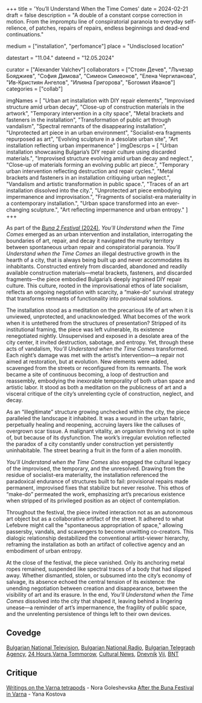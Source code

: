 +++
title = 'You’ll Understand When the Time Comes'
date = 2024-02-21
draft = false
description = "A double of a constant corpse correction in motion. From the impromptu line of conspiratorial paranoia to everyday self-relience, of patches, repairs of repairs, endless beginnings and dead-end continuations."

medium = ["installation", "perfomance"]
place = "Undisclosed location"

datestart = "11.04."
dateend = "12.05.2024"

curator = ["Alexander Valchev"]
collaborators = ["Стоян Дечев", "Лъчезар Бояджиев", "София Димова", "Симеон Симеонов", "Елена Чергиланова", "Ив-Кристиян Ангелов", "Илияна Григорова", "Богомил Иванов"]
categories = ["collab"]

imgNames = [
  "Urban art installation with DIY repair elements",
  "Improvised structure amid urban decay",
  "Close-up of construction materials in the artwork",
  "Temporary intervention in a city space",
  "Metal brackets and fasteners in the installation",
  "Transformation of public art through vandalism",
  "Spectral remnants of the disappearing installation",
  "Unprotected art piece in an urban environment",
  "Socialist-era fragments repurposed as art",
  "Evolving sculpture in a desolate urban site",
  "Art installation reflecting urban impermanence"
]
imgDescrps = [
  "Urban installation showcasing Bulgaria’s DIY repair culture using discarded materials.",
  "Improvised structure evolving amid urban decay and neglect.",
  "Close-up of materials forming an evolving public art piece.",
  "Temporary urban intervention reflecting destruction and repair cycles.",
  "Metal brackets and fasteners in an installation critiquing urban neglect.",
  "Vandalism and artistic transformation in public space.",
  "Traces of an art installation dissolved into the city.",
  "Unprotected art piece embodying impermanence and improvisation.",
  "Fragments of socialist-era materiality in a contemporary installation.",
  "Urban space transformed into an ever-changing sculpture.",
  "Art reflecting impermanence and urban entropy."
]
+++

As part of the [_Buna 2 Festival_ (2024)](https://bunavarna.com/en/programme/#urbaninterventions), _You’ll Understand when the Time Comes_ emerged as an urban intervention and installation, interrogating the boundaries of art, repair, and decay it navigated the murky territory between spontaneous urban repair and conspiratorial paranoia. _You’ll Understand when the Time Comes_ an illegal destructive growth in the hearth of a city, that is always being built up and never accommodates its inhabitants. Constructed entirely from discarded, abandoned and readily available construction materials—metal brackets, fasteners, and discarded fragments—the piece embodied Bulgaria’s deeply ingrained DIY repair culture. This culture, rooted in the improvisational ethos of late socialism, reflects an ongoing negotiation with scarcity, a “make-do” survival strategy that transforms remnants of functionality into provisional solutions.

The installation stood as a meditation on the precarious life of art when it is unviewed, unprotected, and unacknowledged. What becomes of the work when it is untethered from the structures of presentation? Stripped of its institutional framing, the piece was left vulnerable, its existence renegotiated nightly. Unsupervised and exposed in a desolate area of the city center, it invited destruction, sabotage, and entropy. Yet, through these acts of vandalism, _You’ll Understand when the Time Comes_ transformed. Each night’s damage was met with the artist’s intervention—a repair not aimed at restoration, but at evolution. New elements were added, scavenged from the streets or reconfigured from its remnants. The work became a site of continuous becoming, a loop of destruction and reassembly, embodying the inexorable temporality of both urban space and artistic labor. It stood as both a meditation on the publicness of art and a visceral critique of the city’s unrelenting cycle of construction, neglect, and decay.

As an “illegitimate” structure growing unchecked within the city, the piece paralleled the landscape it inhabited. It was a wound in the urban fabric, perpetually healing and reopening, accruing layers like the calluses of overgrown scar tissue. A malignant vitality, an organism thriving not in spite of, but because of its dysfunction. The work’s irregular evolution reflected the paradox of a city constantly under construction yet persistently uninhabitable. The street bearing a fruit in the form of a alien monolith.

_You’ll Understand when the Time Comes_ also engaged the cultural legacy of the improvised, the temporary, and the unresolved. Drawing from the residue of socialist-era materiality, the installation referenced the paradoxical endurance of structures built to fail: provisional repairs made permanent, improvised fixes that stabilize but never resolve. This ethos of “make-do” permeated the work, emphasizing art’s precarious existence when stripped of its privileged position as an object of contemplation.

Throughout the festival, the piece invited interaction not as an autonomous art object but as a collaborative artifact of the street. It adhered to what Lefebvre might call the "spontaneous appropriation of space," allowing passersby, vandals, and scavengers to become unwitting co-creators. This dialogic relationship destabilized the conventional artist-viewer hierarchy, reframing the installation as both an artifact of collective agency and an embodiment of urban entropy.

At the close of the festival, the piece vanished. Only its anchoring metal ropes remained, suspended like spectral traces of a body that had slipped away. Whether dismantled, stolen, or subsumed into the city’s economy of salvage, its absence echoed the central tension of its existence: the unending negotiation between creation and disappearance, between the visibility of art and its erasure. In the end, _You’ll Understand when the Time Comes_ dissolved into the city that shaped it, leaving behind a lingering unease—a reminder of art’s impermanence, the fragility of public space, and the unrelenting persistence of things left to their own devices.

## Covedge
[Bulgarian National Television](https://bnt.bg/news/vtoro-izdanie-na-festivala-za-savremenno-vizualno-izkustvo-buna-vav-varna-v362667-326670news.html), [Bulgarian National Radio](https://bnr.bg/varna/post/101975750/buna-2-da-razbunim-duhovete-s-izkustvo), [Bulgarian Telegraph Agency](https://www.bta.bg/bg/news/bulgaria/regional-news/oblast-varna/669944-vtoroto-izdanie-na-foruma-za-savremenno-izkustvo-buna-vav-varna-shte-bade-ot-2), [24 Hours](https://www.24chasa.bg/bulgaria/article/18004134),[Varna Tommorow](https://varnautre.bg/2024/05/24/629748-unikalen_festival_zapochva_dnes_vuv_varna), [Cultural News](https://kulturni-novini.info/sections/11/news/39169-vtoroto-izdanie-na-foruma-za-savremenno-izkustvo-buna-shte-se-sluchi-ot-24-may-do-2-yuni-vav-varna), [Dnevnik](https://www.dnevnik.bg/burzi-novini/2024/05/20/4627213_burzi_novini_20_mai/#4628150) [Vij](https://vijmag.bg/bg/article/vtora-buna), [BNT](https://bnt.bg/news/kakvo-da-ochakvame-na-festivala-buna-vav-varna-v368087-329168news.html)

## Critique
[Writings on the Varna tetrapods](https://kultura.bg/web/%d0%b7%d0%b0%d0%bf%d0%b8%d1%81%d0%ba%d0%b8-%d0%bf%d0%be-%d0%b2%d0%b0%d1%80%d0%bd%d0%b5%d0%bd%d1%81%d0%ba%d0%b8%d1%82%d0%b5-%d0%b1%d1%83%d0%bd%d0%b8/) - Nora Goleshevska 
[After the Buna Festival in Varna](https://kultura.bg/web/%D1%81%D0%BB%D0%B5%D0%B4-%D1%84%D0%B5%D1%81%D1%82%D0%B8%D0%B2%D0%B0%D0%BB%D0%B0-%D0%B1%D1%83%D0%BD%D0%B0-%D0%B2%D1%8A%D0%B2-%D0%B2%D0%B0%D1%80%D0%BD%D0%B0/) - Yana Kostova 
